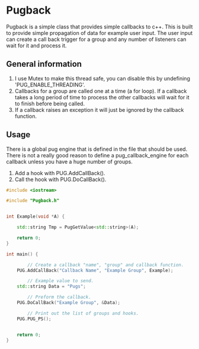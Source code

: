 # Pugback
Pugback is a simple class that provides simple callbacks to c++. This is built to provide simple propagation of data for example user input. The user input can create a call back trigger for a group and any number of listeners can wait for it and process it.

## General information
1. I use Mutex to make this thread safe, you can disable this by undefining 'PUG_ENABLE_THREADING'.
2. Callbacks for a group are called one at a time (a for loop). If a callback takes a long period of time to process the other callbacks will wait for it to finish before being called.
3. If a callback raises an exception it will just be ignored by the callback function.

## Usage
There is a global pug engine that is defined in the file that should be used. There is not a really good reason to define a pug_callback_engine for each callback unless you have a huge number of groups.

1. Add a hook with PUG.AddCallBack().
2. Call the hook with PUG.DoCallBack().



```c++
#include <iostream>

#include "Pugback.h"


int Example(void *A) {

	std::string Tmp = PugGetValue<std::string>(A);

	return 0;
}

int main() {

		// Create a callback "name", "group" and callback function.
	PUG.AddCallBack("Callback Name", "Example Group", Example);

		// Example value to send.
	std::string Data = "Pugs";

		// Preform the callback.
	PUG.DoCallBack("Example Group", &Data);

		// Print out the list of groups and hooks.
	PUG.PUG_PS();


	return 0;
}
```

